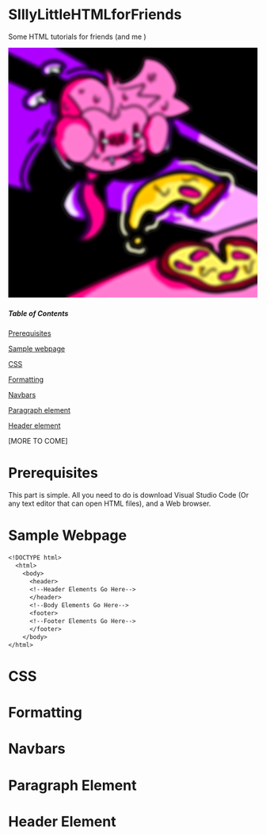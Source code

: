   # SIllyLittleHTMLforFriends
Some HTML tutorials for friends (and me )

![alt text](https://raw.githubusercontent.com/PugHut/SIllyLittleHTMLforFriends/main/mrp.png)

  ##### Table of Contents  
[Prerequisites](#prerequisites)  

[Sample webpage](#sample-webpage)

[CSS](#css)

[Formatting](#formatting)

[Navbars](#navbars)

[Paragraph element](#paragraph-element)

[Header element](#header-element)   

<a name="prerequisites"/>
<a name="#sample-webpage"/>
<a name="#css"/>
<a name="#formatting"/>
<a name="#navbars"/>
<a name="#paragraph-element"/>

[MORE TO COME]

# Prerequisites
This part is simple. All you need to do is download Visual Studio Code (Or any text editor that can open HTML files), and a Web browser.

# Sample Webpage

```
<!DOCTYPE html>
  <html>
    <body>
      <header>
      <!--Header Elements Go Here-->
      </header>
      <!--Body Elements Go Here-->
      <footer>
      <!--Footer Elements Go Here-->
      </footer>
    </body>
</html>
```
# CSS

# Formatting

# Navbars

# Paragraph Element

# Header Element
